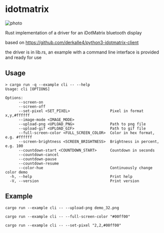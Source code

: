 # idotmatrix

![photo](https://github.com/Kezii/idotmatrix/assets/3357750/2803a7a8-2352-4b11-873a-482f748ef282)

Rust implementation of a driver for an iDotMatrix bluetooth display

based on https://github.com/derkalle4/python3-idotmatrix-client

the driver is in lib.rs, an example with a command line interface is provided and ready for use

## Usage

```
> cargo run -q --example cli -- --help
Usage: cli [OPTIONS]

Options:
      --screen-on                              
      --screen-off                             
      --set-pixel <SET_PIXEL>                  Pixel in format x,y,#ffffff
      --image-mode <IMAGE_MODE>                
      --upload-png <UPLOAD_PNG>                Path to png file
      --upload-gif <UPLOAD_GIF>                Path to gif file
      --full-screen-color <FULL_SCREEN_COLOR>  Color in hex format, e.g. #ffffff
      --screen-brightness <SCREEN_BRIGHTNESS>  Brightness in percent, e.g. 100
      --countdown-start <COUNTDOWN_START>      Countdown in seconds
      --countdown-cancel                       
      --countdown-pause                        
      --countdown-resume                       
      --color-hue                              Continuously change color demo
  -h, --help                                   Print help
  -V, --version                                Print version

```

## Example

```
cargo run --example cli -- --upload-png demo_32.png
```

```
cargo run --example cli -- --full-screen-color "#00ff00"
```

```
cargo run --example cli -- --set-pixel "2,2,#00ff00"
```
